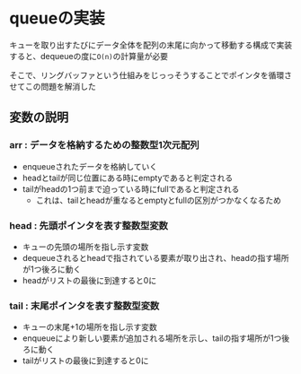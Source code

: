 # queueの実装

キューを取り出すたびにデータ全体を配列の末尾に向かって移動する構成で実装すると、dequeueの度に`O(n)`の計算量が必要

そこで、リングバッファという仕組みをじっっそうすることでポインタを循環させてこの問題を解消した

## 変数の説明
### arr : データを格納するための整数型1次元配列
- enqueueされたデータを格納していく
- headとtailが同じ位置にある時にemptyであると判定される
- tailがheadの1つ前まで迫っている時にfullであると判定される
  - これは、tailとheadが重なるとemptyとfullの区別がつかなくなるため

### head : 先頭ポインタを表す整数型変数
- キューの先頭の場所を指し示す変数
- dequeueされるとheadで指されている要素が取り出され、headの指す場所が1つ後ろに動く
- headがリストの最後に到達すると0に

### tail : 末尾ポインタを表す整数型変数
- キューの末尾+1の場所を指し示す変数
- enqueueにより新しい要素が追加される場所を示し、tailの指す場所が1つ後ろに動く
- tailがリストの最後に到達すると0に

